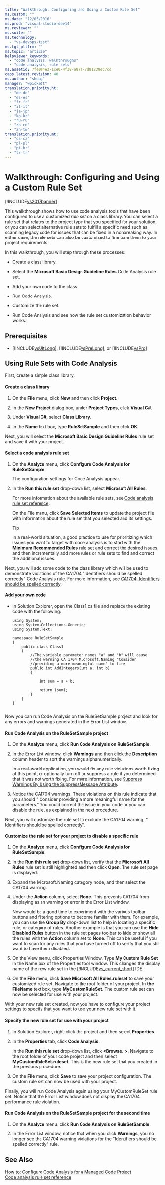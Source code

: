 ```yaml
---
title: "Walkthrough: Configuring and Using a Custom Rule Set"
ms.custom: ""
ms.date: "12/05/2016"
ms.prod: "visual-studio-dev14"
ms.reviewer: ""
ms.suite: ""
ms.technology: 
  - "vs-devops-test"
ms.tgt_pltfrm: ""
ms.topic: "article"
helpviewer_keywords: 
  - "code analysis, walkthroughs"
  - "code analysis, rule sets"
ms.assetid: 7fe0a4e3-1ce0-4f38-a87a-7d81238ec7cd
caps.latest.revision: 40
ms.author: "shoag"
manager: "wpickett"
translation.priority.ht: 
  - "de-de"
  - "es-es"
  - "fr-fr"
  - "it-it"
  - "ja-jp"
  - "ko-kr"
  - "ru-ru"
  - "zh-cn"
  - "zh-tw"
translation.priority.mt: 
  - "cs-cz"
  - "pl-pl"
  - "pt-br"
  - "tr-tr"
---
```

# Walkthrough: Configuring and Using a Custom Rule Set
[!INCLUDE[vs2017banner](../code-quality/includes/vs2017banner.md)]

This walkthrough shows how to use code analysis tools that have been configured to use a customized *rule set* on a class library. You can select a rule set that relates to the project type that you specified for your solution, or you can select alternative rule sets to fulfill a specific need such as scanning legacy code for issues that can be fixed in a nonbreaking way. In either case, the rule sets can also be customized to fine tune them to your project requirements.  
  
 In this walkthrough, you will step through these processes:  
  
-   Create a class library.  
  
-   Select the **Microsoft Basic Design Guideline Rules** Code Analysis rule set.  
  
-   Add your own code to the class.  
  
-   Run Code Analysis.  
  
-   Customize the rule set.  
  
-   Run Code Analysis and see how the rule set customization behavior works.  
  
## Prerequisites  
  
-   [!INCLUDE[vsUltLong](../code-quality/includes/vsultlong_md.md)], [!INCLUDE[vsPreLong](../code-quality/includes/vsprelong_md.md)], or [!INCLUDE[vsPro](../code-quality/includes/vspro_md.md)]  
  
## Using Rule Sets with Code Analysis  
 First, create a simple class library.  
  
#### Create a class library  
  
1.  On the **File** menu, click **New** and then click **Project**.  
  
2.  In the **New Project** dialog box, under **Project Types**, click **Visual C#**.  
  
3.  Under **Visual C#**, select **Class Library**.  
  
4.  In the **Name** text box, type **RuleSetSample** and then click **OK**.  
  
 Next, you will select the **Microsoft Basic Design Guideline Rules** rule set and save it with your project.  
  
#### Select a code analysis rule set  
  
1.  On the **Analyze** menu, click **Configure Code Analysis for RuleSetSample**.  
  
     The configuration settings for Code Analysis appear.  
  
2.  In the **Run this rule set** drop-down list, select **Microsoft All Rules**.  
  
     For more information about the available rule sets, see [Code analysis rule set reference](../code-quality/code-analysis-rule-set-reference.md).  
  
     On the File menu, click **Save Selected Items** to update the project file with information about the rule set that you selected and its settings.  
  
    > [!TIP]
    >  In a real-world situation, a good practice to use for prioritizing which issues you want to target with code analysis is to start with the **Minimum Recommended Rules** rule set and correct the desired issues, and then incrementally add more rules or rule sets to find and correct the additional issues.  
  
 Next, you will add some code to the class library which will be used to demonstrate violations of the CA1704 "Identifiers should be spelled correctly" Code Analysis rule. For more information, see [CA1704: Identifiers should be spelled correctly](../code-quality/ca1704--identifiers-should-be-spelled-correctly.md).  
  
#### Add your own code  
  
-   In Solution Explorer, open the Class1.cs file and replace the existing code with the following:  
  
    ```  
    using System;  
    using System.Collections.Generic;  
    using System.Text;  
  
    namespace RuleSetSample  
    {  
        public class Class1  
        {  
            //The variable parameter names "a" and "b" will cause  
            //the warning CA 1704 Microsoft.Naming "Consider   
            //providing a more meaningful name" to fire  
            public int AddIntegers(int a, int b)  
            {  
  
                int sum = a + b;  
  
                return (sum);  
            }  
        }  
    }  
  
    ```  
  
 Now you can run Code Analysis on the RuleSetSample project and look for any errors and warnings generated in the Error List window.  
  
#### Run Code Analysis on the RuleSetSample project  
  
1.  On the **Analyze** menu, click **Run Code Analysis on RuleSetSample**.  
  
2.  In the Error List window, click **Warnings** and then click the **Description** column header to sort the warnings alphanumerically.  
  
     In a real-world application, you would fix any rule violations worth fixing at this point, or optionally turn off or suppress a rule if you determined that it was not worth fixing. For more information, see [Suppress Warnings By Using the SuppressMessage Attribute](../code-quality/suppress-warnings-by-using-the-suppressmessage-attribute.md).  
  
3.  Notice the CA1704 warnings. These violations on this rule indicate that you should " Consider providing a more meaningful name for the parameters." You could correct the issue in your code or you can disable the rule, as explained in the next procedure.  
  
 Next, you will customize the rule set to exclude the CA1704 warning, " Identifiers should be spelled correctly".  
  
#### Customize the rule set for your project to disable a specific rule  
  
1.  On the **Analyze** menu, click **Configure Code Analysis for RuleSetSample**.  
  
2.  In the **Run this rule set** drop-down list, verify that the **Microsoft All Rules** rule set is still highlighted and then click **Open**. The rule set page is displayed.  
  
3.  Expand the Microsoft.Naming category node, and then select the CA1704 warning.  
  
4.  Under the **Action** column, select **None.** This prevents CA1704 from displaying as an warning or error in the Error List window.  
  
     Now would be a good time to experiment with the various toolbar buttons and filtering options to become familiar with them. For example, you can use the **Group By** drop-down list to help in locating a specific rule, or category of rules. Another example is that you can use the **Hide Disabled Rules** button in the rule set pages toolbar to hide or show all the rules with the **Action** column set to **None**. This can be useful if you want to scan for any rules that you have turned off to verify that you still want to have them disabled.  
  
5.  On the View menu, click Properties Window. Type **My Custom Rule Set** in the Name box of the Properties tool window. This changes the display name of the new rule set in the [!INCLUDE[vs_current_short](../code-quality/includes/vs_current_short_md.md)] IDE.  
  
6.  On the **File** menu, click **Save Microsoft All Rules.ruleset** to save your customized rule set. Navigate to the root folder of your project. In **the FileName** text box, type **MyCustomRuleSet**. The custom rule set can now be selected for use with your project.  
  
 With your new rule set created, now you have to configure your project settings to specify that you want to use your new rule set with it.  
  
#### Specify the new rule set for use with your project  
  
1.  In Solution Explorer, right-click the project and then select **Properties**.  
  
2.  In the **Properties** tab, click **Code Analysis**.  
  
     In the **Run this rule set** drop-down list, click **\<Browse..>**. Navigate to the root folder of your code project and then select **MyCustomRuleSet.ruleset**. This is the new rule set that you created in the previous procedure.  
  
3.  On the **File** menu, click **Save** to save your project configuration. The custom rule set can now be used with your project.  
  
 Finally, you will run Code Analysis again using your MyCustomRuleSet rule set. Notice that the Error List window does not display the CA1704 performance rule violation.  
  
#### Run Code Analysis on the RuleSetSample project for the second time  
  
1.  On the **Analyze** menu, click **Run Code Analysis on RuleSetSample**.  
  
2.  In the Error List window, notice that when you click **Warnings**, you no longer see the CA1704 warning violations for the "Identifiers should be spelled correctly" rule.  
  
## See Also  
 [How to: Configure Code Analysis for a Managed Code Project](../code-quality/how-to--configure-code-analysis-for-a-managed-code-project.md)   
 [Code analysis rule set reference](../code-quality/code-analysis-rule-set-reference.md)